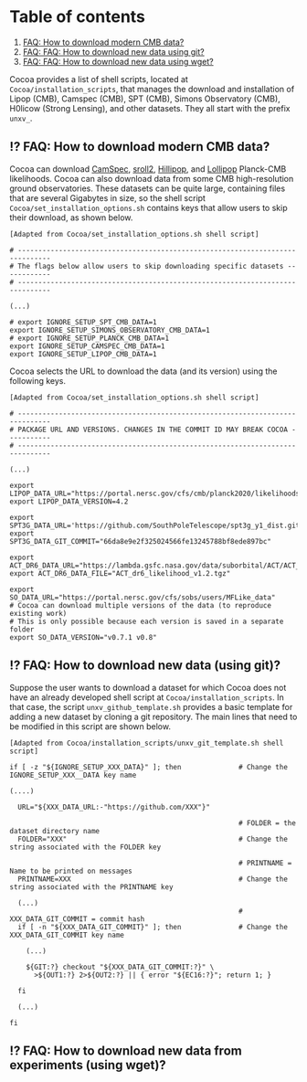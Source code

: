 # Table of contents
1. [FAQ: How to download modern CMB data?](#new_planck_data)
2. [FAQ: FAQ: How to download new data using git?](#new_likelihood_and_data)
3. [FAQ: FAQ: How to download new data using wget?](#new_likelihood_and_data2)
 
Cocoa provides a list of shell scripts, located at `Cocoa/installation_scripts`, that manages the download and installation of Lipop (CMB), Camspec (CMB), SPT (CMB), Simons Observatory (CMB), H0licow (Strong Lensing), and other datasets. They all start with the prefix `unxv_`. 

## :interrobang: FAQ: How to download modern CMB data? <a name="new_planck_data"></a>

Cocoa can download [CamSpec](https://people.ast.cam.ac.uk/~stg20/camspec/index.html), [sroll2](https://web.fe.infn.it/~pagano/low_ell_datasets/sroll2/), [Hillipop](https://github.com/planck-npipe/hillipop.git), and [Lollipop](https://github.com/planck-npipe/lollipop.git) Planck-CMB likelihoods. Cocoa can also download data from some CMB high-resolution ground observatories. These datasets can be quite large, containing files that are several Gigabytes in size, so the shell script  `Cocoa/set_installation_options.sh` contains keys that allow users to skip their download, as shown below.

    [Adapted from Cocoa/set_installation_options.sh shell script] 

    # ------------------------------------------------------------------------------
    # The flags below allow users to skip downloading specific datasets ------------
    # ------------------------------------------------------------------------------
    
    (...)

    # export IGNORE_SETUP_SPT_CMB_DATA=1
    export IGNORE_SETUP_SIMONS_OBSERVATORY_CMB_DATA=1
    # export IGNORE_SETUP_PLANCK_CMB_DATA=1
    export IGNORE_SETUP_CAMSPEC_CMB_DATA=1
    export IGNORE_SETUP_LIPOP_CMB_DATA=1

Cocoa selects the URL to download the data (and its version) using the following keys.

    [Adapted from Cocoa/set_installation_options.sh shell script] 

    # ------------------------------------------------------------------------------
    # PACKAGE URL AND VERSIONS. CHANGES IN THE COMMIT ID MAY BREAK COCOA -----------
    # ------------------------------------------------------------------------------

    (...)
    
    export LIPOP_DATA_URL="https://portal.nersc.gov/cfs/cmb/planck2020/likelihoods"
    export LIPOP_DATA_VERSION=4.2

    export SPT3G_DATA_URL='https://github.com/SouthPoleTelescope/spt3g_y1_dist.git'
    export SPT3G_DATA_GIT_COMMIT="66da8e9e2f325024566fe13245788bf8ede897bc"

    export ACT_DR6_DATA_URL="https://lambda.gsfc.nasa.gov/data/suborbital/ACT/ACT_dr6/likelihood/data"
    export ACT_DR6_DATA_FILE="ACT_dr6_likelihood_v1.2.tgz"

    export SO_DATA_URL="https://portal.nersc.gov/cfs/sobs/users/MFLike_data"
    # Cocoa can download multiple versions of the data (to reproduce existing work)
    # This is only possible because each version is saved in a separate folder
    export SO_DATA_VERSION="v0.7.1 v0.8"

## :interrobang: FAQ: How to download new data (using git)? <a name="new_likelihood_and_data"></a>

 Suppose the user wants to download a dataset for which Cocoa does not have an already developed shell script at `Cocoa/installation_scripts`. In that case, the script `unxv_github_template.sh` provides a basic template for adding a new dataset by cloning a git repository. The main lines that need to be modified in this script are shown below.

    [Adapted from Cocoa/installation_scripts/unxv_git_template.sh shell script] 
    
    if [ -z "${IGNORE_SETUP_XXX_DATA}" ]; then              # Change the IGNORE_SETUP_XXX__DATA key name

    (....)
    
      URL="${XXX_DATA_URL:-"https://github.com/XXX"}"
    
                                                            # FOLDER = the dataset directory name
      FOLDER="XXX"                                          # Change the string associated with the FOLDER key

                                                            # PRINTNAME = Name to be printed on messages
      PRINTNAME=XXX                                         # Change the string associated with the PRINTNAME key
  
      (...) 
                                                            # XXX_DATA_GIT_COMMIT = commit hash
      if [ -n "${XXX_DATA_GIT_COMMIT}" ]; then              # Change the XXX_DATA_GIT_COMMIT key name

        (...)
      
        ${GIT:?} checkout "${XXX_DATA_GIT_COMMIT:?}" \
          >${OUT1:?} 2>${OUT2:?} || { error "${EC16:?}"; return 1; }
   
      fi
      
      (...)
    
    fi
  
## :interrobang: FAQ: How to download new data from experiments (using wget)? <a name="new_likelihood_and_data2"></a>
